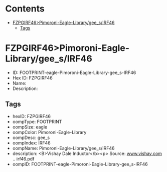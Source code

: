 



Contents
========

* [FZPGIRF46>Pimoroni-Eagle-Library/gee_s/IRF46](#fzpgirf46pimoroni-eagle-librarygee_sirf46)
	* [Tags](#tags)

# FZPGIRF46>Pimoroni-Eagle-Library/gee_s/IRF46

- ID: FOOTPRINT-eagle-Pimoroni-Eagle-Library-gee_s-IRF46
- Hex ID: FZPGIRF46
- Name: 
- Description: 

## Tags

- hexID: FZPGIRF46
- oompType: FOOTPRINT
- oompSize: eagle
- oompColor: Pimoroni-Eagle-Library
- oompDesc: gee_s
- oompIndex: IRF46
- oompName: Pimoroni-Eagle-Library/gee_s/IRF46
- description: &lt;B&gt;Vishay Dale Inductor&lt;/b&gt;&lt;p&gt;
Source: www.vishay.com .. irf46.pdf
- oompID: FOOTPRINT-eagle-Pimoroni-Eagle-Library-gee_s-IRF46
